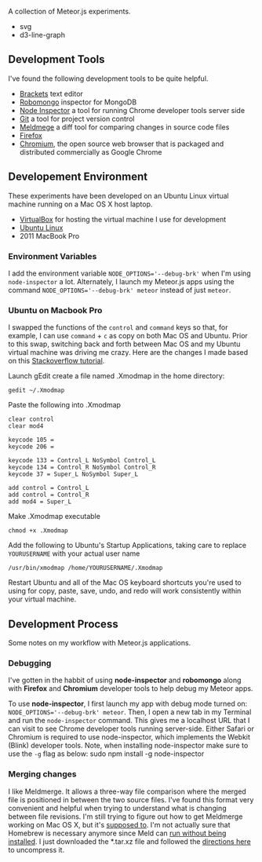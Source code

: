 A collection of Meteor.js experiments.
* svg
* d3-line-graph

## Development Tools
I've found the following development tools to be quite helpful.
* [Brackets](http://brackets.io) text editor
* [Robomongo](http://robomongo.org) inspector for MongoDB
* [Node Inspector](https://github.com/node-inspector/node-inspector) a tool for running Chrome developer tools server side
* [Git](http://www.git-scm.com) a tool for project version control
* [Meldmege](http://meldmerge.org) a diff tool for comparing changes in source code files
* [Firefox](https://www.mozilla.org/en-US/firefox/new/)
* [Chromium](http://www.chromium.org), the open source web browser that is packaged and distributed commercially as Google Chrome

## Developement Environment
These experiments have been developed on an Ubuntu Linux virtual machine running on a Mac OS X host laptop.
* [VirtualBox](https://www.virtualbox.org) for hosting the virtual machine I use for development
* [Ubuntu Linux](http://www.ubuntu.com)
* 2011 MacBook Pro

### Environment Variables
I add the environment variable `NODE_OPTIONS='--debug-brk'` when I'm using `node-inspector` a lot. Alternately, I launch my Meteor.js apps using the command `NODE_OPTIONS='--debug-brk' meteor` instead of just `meteor`.

### Ubuntu on Macbook Pro
I swapped the functions of the `control` and `command` keys so that, for example, I can use `command` + `c` as copy on both Mac OS and Ubuntu. Prior to this swap, switching back and forth between Mac OS and my Ubuntu virtual machine was driving me crazy. Here are the changes I made based on this [Stackoverflow tutorial](http://askubuntu.com/a/317898).

Launch gEdit create a file named .Xmodmap in the home directory:
    
    gedit ~/.Xmodmap

Paste the following into .Xmodmap

    clear control
    clear mod4
    
    keycode 105 =
    keycode 206 =
    
    keycode 133 = Control_L NoSymbol Control_L
    keycode 134 = Control_R NoSymbol Control_R
    keycode 37 = Super_L NoSymbol Super_L
    
    add control = Control_L
    add control = Control_R
    add mod4 = Super_L

Make .Xmodmap executable

    chmod +x .Xmodmap

Add the following to Ubuntu's Startup Applications, taking care to replace `YOURUSERNAME` with your actual user name

    /usr/bin/xmodmap /home/YOURUSERNAME/.Xmodmap

Restart Ubuntu and all of the Mac OS keyboard shortcuts you're used to using for copy, paste, save, undo, and redo will work consistently within your virtual machine.

## Development Process
Some notes on my workflow with Meteor.js applications.

### Debugging
I've gotten in the habbit of using **node-inspector** and **robomongo** along with **Firefox** and **Chromium** developer tools to help debug my Meteor apps.

To use **node-inspector**, I first launch my app with debug mode turned on: `NODE_OPTIONS='--debug-brk' meteor`. Then, I open a new tab in my Terminal and run the `node-inspector` command. This gives me a localhost URL that I can visit to see Chrome developer tools running server-side. Either Safari or Chromium is required to use node-inspector, which implements the Webkit (Blink) developer tools. Note, when installing node-inspector make sure to use the `-g` flag as below:
    sudo npm install -g node-inspector

### Merging changes
I like Meldmerge. It allows a three-way file comparison where the merged file is positioned in between the two source files. I've found this format very convenient and helpful when trying to understand what is changing between file revisions. I'm still trying to figure out how to get Meldmerge working on Mac OS X, but it's [supposed to](http://superuser.com/a/422588). I'm not actually sure that Homebrew is necessary anymore since Meld can [run without being installed](http://meldmerge.org/). I just downloaded the *.tar.xz file and followed the [directions here](http://askubuntu.com/a/107976) to uncompress it.